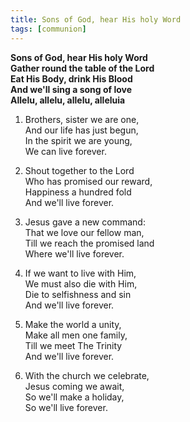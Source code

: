 ```yaml
---
title: Sons of God, hear His holy Word
tags: [communion]
---
```


**Sons of God, hear His holy Word   
Gather round the table of the Lord   
Eat His Body, drink His Blood   
And we'll sing a song of love   
Allelu, allelu, allelu, alleluia**

1. Brothers, sister we are one,   
And our life has just begun,   
In the spirit we are young,   
We can live forever. 

1. Shout together to the Lord   
Who has promised our reward,   
Happiness a hundred fold   
And we'll live forever.   

1. Jesus gave a new command:   
That we love our fellow man,   
Till we reach the promised land   
Where we'll live forever.   

1. If we want to live with Him,   
We must also die with Him,   
Die to selfishness and sin   
And we'll live forever. 

1. Make the world a unity,   
Make all men one family,   
Till we meet The Trinity   
And we'll live forever. 

1. With the church we celebrate,   
Jesus coming we await,   
So we'll make a holiday,   
So we'll live forever.
